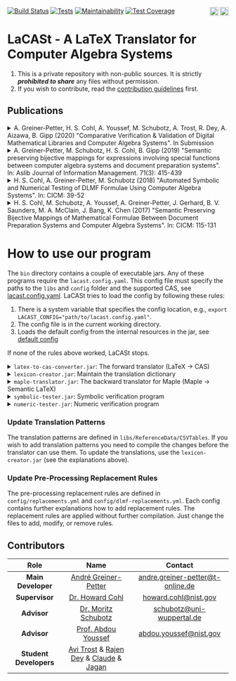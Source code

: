 <a href="https://go.java/index.html"><img align="right" src="https://forthebadge.com/images/badges/made-with-java.svg" alt="Made With Java" height="20"></a><a href="https://www.latex-project.org/"><img align="right" src="https://img.shields.io/badge/Made%20with-LaTeX-1f425f.svg" alt="Made With LaTeX" height="20"></a> 
[![Build Status](https://travis-ci.com/ag-gipp/LaCASt.svg?token=3obgod4qv4wGCx8sihym&branch=master)](https://travis-ci.com/ag-gipp/LaCASt) [![Tests](https://github.com/ag-gipp/latex-grammar/workflows/translator-build-tests/badge.svg)](https://github.com/ag-gipp/latex-grammar/actions) [![Maintainability](https://api.codeclimate.com/v1/badges/3960df830b098ef0afa9/maintainability)](https://codeclimate.com/repos/5df6328a606a9501a1001189/maintainability) [![Test Coverage](https://api.codeclimate.com/v1/badges/3960df830b098ef0afa9/test_coverage)](https://codeclimate.com/repos/5df6328a606a9501a1001189/test_coverage)

# LaCASt - A LaTeX Translator for Computer Algebra Systems

1. This is a private repository with non-public sources. It is strictly **_prohibited to share_** any files without permission.
2. If you wish to contribute, read the [contribution guidelines](CONTRIBUTING.md) first.

## Publications
<details>
  <summary>A. Greiner-Petter, H. S. Cohl, A. Youssef, M. Schubotz, A. Trost, R. Dey, A. Aizawa, B. Gipp (2020) "Comparative Verification & Validation of Digital Mathematical Libraries and Computer Algebra Systems". In Submission</summary>
  
```
Currently in submission, no bibtex available yet.
```
</details>

<details>
  <summary>A. Greiner-Petter, M. Schubotz, H. S. Cohl, B. Gipp (2019) "Semantic preserving bijective mappings for expressions involving special functions between computer algebra systems and document preparation systems". In: Aslib Journal of Information Management. 71(3): 415-439</summary>
  
```bibtex
@Article{Greiner-Petter19,
  author    = {Andr{\'{e}} Greiner{-}Petter and
               Moritz Schubotz and
               Howard S. Cohl and
               Bela Gipp},
  title     = {Semantic preserving bijective mappings for expressions involving special
               functions between computer algebra systems and document preparation
               systems},
  journal   = {Aslib Journal of Information Management},
  volume    = {71},
  number    = {3},
  pages     = {415--439},
  year      = {2019},
  url       = {https://doi.org/10.1108/AJIM-08-2018-0185},
  doi       = {10.1108/AJIM-08-2018-0185}
}
```
</details>

<details>
  <summary>H. S. Cohl, A. Greiner-Petter, M. Schubotz (2018) "Automated Symbolic and Numerical Testing of DLMF Formulae Using Computer Algebra Systems". In: CICM: 39-52</summary>
  
```bibtex
@InProceedings{Cohl18,
  author    = {Howard S. Cohl and
               Andr{\'{e}} Greiner{-}Petter and
               Moritz Schubotz},
  title     = {Automated Symbolic and Numerical Testing of {DLMF} Formulae Using
               Computer Algebra Systems},
  booktitle = {Intelligent Computer Mathematics - 11th International Conference,
               {CICM} 2018, Hagenberg, Austria, August 13-17, 2018, Proceedings},
  series    = {Lecture Notes in Computer Science},
  volume    = {11006},
  pages     = {39--52},
  publisher = {Springer},
  year      = {2018},
  url       = {https://doi.org/10.1007/978-3-319-96812-4\_4},
  doi       = {10.1007/978-3-319-96812-4\_4}
}
```
</details>

<details>
  <summary>H. S. Cohl, M. Schubotz, A. Youssef, A. Greiner-Petter, J. Gerhard, B. V. Saunders, M. A. McClain, J. Bang, K. Chen (2017) <it>"Semantic Preserving Bijective Mappings of Mathematical Formulae Between Document Preparation Systems and Computer Algebra Systems"</it>. In: CICM: 115-131</summary>
  
```bibtex
@InProceedings{Cohl17,
  author    = {Howard S. Cohl and
               Moritz Schubotz and
               Abdou Youssef and
               Andr{\'{e}} Greiner{-}Petter and
               J{\"{u}}rgen Gerhard and
               Bonita V. Saunders and
               Marjorie A. McClain and
               Joon Bang and
               Kevin Chen},
  title     = {Semantic Preserving Bijective Mappings of Mathematical Formulae Between
               Document Preparation Systems and Computer Algebra Systems},
  booktitle = {Intelligent Computer Mathematics - 10th International Conference,
               {CICM} 2017, Edinburgh, UK, July 17-21, 2017, Proceedings},
  series    = {Lecture Notes in Computer Science},
  volume    = {10383},
  pages     = {115--131},
  publisher = {Springer},
  year      = {2017},
  url       = {https://doi.org/10.1007/978-3-319-62075-6\_9},
  doi       = {10.1007/978-3-319-62075-6\_9}
}
```
</details>

# How to use our program<a name="howTo"></a>
The `bin` directory contains a couple of executable jars. Any of these programs require the `lacast.config.yaml`.
This config file must specify the paths to the `libs` and `config` folder and the supported CAS, 
see [lacast.config.yaml](lacast.config.yaml).
LaCASt tries to load the config by following these rules:
1. There is a system variable that specifies the config location, e.g., `export LACAST_CONFIG="path/to/lacast.config.yaml"`.
2. The config file is in the current working directory.
3. Loads the default config from the internal resources in the jar, see [default config](https://github.com/ag-gipp/LaCASt/blob/master/interpreter.common/src/main/resources/lacast.config.yaml)

If none of the rules above worked, LaCASt stops.

<details><summary><code>latex-to-cas-converter.jar</code>: The forward translator (LaTeX -> CAS)</summary>

---
The executable jar for the translator can be found in the `bin` subdirectory. A standalone version can be found in the `bin/*.zip` file. Unzip the archive where you want and run the jar from the root folder of the respository

```shell script
java -jar bin/latex-to-cas-converter.jar
```

Without additional information, the jar runs as an interactive program. You can start the program to directly trigger
the translation process or set further flags (every flag is optional):
* `-CAS=<NameOfCAS>`: Sets the computer algebra system you want to translate to, e.g., `-CAS=Maple` for Maple;
* `-Expression="<exp>"`: Sets the expression you want to translate. Double qutation marks are mandatory;
* `--clean` or `-c`: Only returns the translated expression without any other information. (since v1.0.1)
* `--debug` or `-d`: Returns extra information for debugging, such as computation time and list of elements. (`--clean` overrides this setting).
* `--extra` or `-x`: Shows further information about translation of functions, e.g., branch cuts, DLMF-links and more. (`--clean` flag overrides this setting)

---
</details>

<details><summary><code>lexicon-creator.jar</code>: Maintain the translation dictionary</summary>

---
Is used to maintain the internal translation dictionaries. Once the translation pattern is defined in the CSV files it must be trasformed to the dictionaries. The typical workflow is:

```shell script
andre@agp:~$ java -jar bin/lexicon-creator.jar 
Welcome, this converter translates given CSV files to lexicon files.
You didn't specified CSV files (do not add DLMFMacro.csv).
Add a new CSV file and hit enter or enter '-end' to stop the adding process.
all
Current list: [CAS_Maple.csv, CAS_Mathematica.csv]
-end
```

---
</details>


<details><summary><code>maple-translator.jar</code>: The backward translator for Maple (Maple -> Semantic LaTeX)</summary>

---
This jar requires an installed Maple license on the machine! To start the translator, you have to set the environment variables to properly run Maple. In my case, Maple is installed in `/opt/maple2019` and I'm on a Linux machine. In addition, you have to provide more heap size, otherwise Maple crashes. Here is an example:

```shell script
andre@agp:~$ export MAPLE="/opt/maple2019"
andre@agp:~$ export LD_LIBRARY_PATH="/opt/maple2019/bin.X86_64_LINUX"
andre@agp:~$ java -Xss50M -jar bin/maple-translator.jar 
```

To get the Maple paths, you can start maple and enter the following commands:

```
kernelopts( bindir );   <- returns <Maple-BinDir>
kernelopts( mapledir ); <- returns <Maple-Directory>
```

---
</details>

<details><summary><code>symbolic-tester.jar</code>: Symbolic verification program</summary>

---
This is only for advanced users! First, setup the properties:

1) `config/symbolic_tests.properties`
Critical and required settings are:

```properties
# the path to the dataset
dlmf_dataset=/home/andreg-p/Howard/together.txt

# the lines that should be tested in the provided dataset
subset_tests=7209,7483

# the output path
output=/home/andreg-p/Howard/Results/AutoMaple/22-JA-symbolic.txt

# the output path for missing macros
missing_macro_output=/home/andreg-p/Howard/Results/AutoMaple/22-JA-missing.txt
```

2) `symbolic-tester.jar` program arguments:
    * `-maple` to run the tests with Maple
    * `-mathematica` to run the tests with Mathematica
    * `-Xmx8g` increase the java memory, that's not required but useful
    * `-Xss50M` increase the heap size if you use Maple

3) Since you may want to run automatically evaluations on subsets, you can use the `scripts/symbolic-evaluator.sh`. Of course you need to update the paths in the script. With `config/together-lines.txt` you can control what subsets the script shall evaluate, e.g.,

```
04-EF: 1465,1994
05-GA: 1994,2179
```

To test the lines `1465-1994` and `1994-2179` and store the results in `04-EF-symbolic.txgt` and `05-GA-symbolic.txt` file.

---
</details>

<details><summary><code>numeric-tester.jar</code>: Numeric verification program</summary>

---
This is only for advanced users! First, setup the properties:

1) `config/numerical_tests.properties`
Critical and required settings are:

```properties
# the path to the dataset
dlmf_dataset=/home/andreg-p/Howard/together.txt

# either you define a subset of lines to test or you define the results file of symbolic evaluation, which is recommended
# subset_tests=7209,7483
symbolic_results_data=/home/andreg-p/Howard/Results/AutoMath/11-ST-symbolic.txt

# the output path
output=/home/andreg-p/Howard/Results/MathNumeric/11-ST-numeric.txt
```

2) `numeric-tester.jar` program arguments:
    * `-maple` to run the tests with Maple
    * `-mathematica` to run the tests with Mathematica
    * `-Xmx8g` increase the java memory, that's not required but useful
    * `-Xss50M` increase the heap size if you use Maple

3) Since you may want to run automatically evaluations on subsets, you can use the `scripts/numeric-evaluator.sh`. Of course you need to update the paths in the script. With `config/together-lines.txt` you can control what subsets the script shall evaluate, e.g.,

```
04-EF: 1465,1994
05-GA: 1994,2179
```

This will automatically load the symbolic result files `04-EF-symbolic.txg` and `05-GA-symbolic.txt` and start the evaluation.

---
</details>

### Update Translation Patterns
The translation patterns are defined in `libs/ReferenceData/CSVTables`. If you wish to add translation patterns you need to
compile the changes before the translator can use them. To update the translations, use the `lexicon-creator.jar` (see the explanations above).

### Update Pre-Processing Replacement Rules
The pre-processing replacement rules are defined in `config/replacements.yml` and `config/dlmf-replacements.yml`. Each config
contains further explanations how to add replacement rules. The replacement rules are applied without further compilation.
Just change the files to add, modify, or remove rules.

## Contributors<a name="contributers"></a>

| Role | Name | Contact |
| :---: | :---: | :---: |
| **Main Developer** | [André Greiner-Petter](https://github.com/AndreG-P) | [andre.greiner-petter@t-online.de](mailto:andre.greiner-petter@t-online.de) |
| **Supervisor** | [Dr. Howard Cohl](https://github.com/HowardCohl) | [howard.cohl@nist.gov](mailto:howard.cohl@nist.gov) |
| **Advisor** | [Dr. Moritz Schubotz](https://github.com/physikerwelt) | [schubotz@uni-wuppertal.de](mailto:schubotz@uni-wuppertal.de) |
| **Advisor** | [Prof. Abdou Youssef](https://github.com/abdouyoussef) | [abdou.youssef@nist.gov](mailto:abdou.youssef@nist.gov) |
| **Student Developers** | [Avi Trost](https://github.com/avitrost) & [Rajen Dey](https://github.com/Nejiv) & [Claude](https://github.com/ClaudeZou) & [Jagan](https://github.com/notjagan) | |
